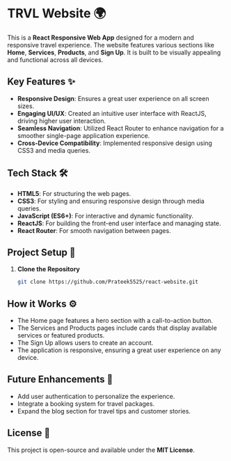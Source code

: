 # TRVL Website 🌍

This is a **React Responsive Web App** designed for a modern and responsive travel experience. The website features various sections like **Home**, **Services**, **Products**, and **Sign Up**. It is built to be visually appealing and functional across all devices.

## Key Features ✨

- **Responsive Design**: Ensures a great user experience on all screen sizes.
- **Engaging UI/UX**: Created an intuitive user interface with ReactJS, driving higher user interaction.
- **Seamless Navigation**: Utilized React Router to enhance navigation for a smoother single-page application experience.
- **Cross-Device Compatibility**: Implemented responsive design using CSS3 and media queries.

## Tech Stack 🛠

- **HTML5**: For structuring the web pages.
- **CSS3**: For styling and ensuring responsive design through media queries.
- **JavaScript (ES6+)**: For interactive and dynamic functionality.
- **ReactJS**: For building the front-end user interface and managing state.
- **React Router**: For smooth navigation between pages.

## Project Setup 🚀

1. **Clone the Repository**
   ```bash
   git clone https://github.com/Prateek5525/react-website.git


## How it Works ⚙️
- The Home page features a hero section with a call-to-action button.
- The Services and Products pages include cards that display available services or featured products.
- The Sign Up allows users to create an account.
- The application is responsive, ensuring a great user experience on any device.

## Future Enhancements 🔧
- Add user authentication to personalize the experience.
- Integrate a booking system for travel packages.
- Expand the blog section for travel tips and customer stories.

## License 📄
This project is open-source and available under the **MIT License**.


